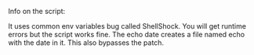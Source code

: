 Info on the script:

It uses common env variables bug called ShellShock. You will get runtime errors but the script works fine. The echo date creates a file named echo with the date in it. This also bypasses the patch.
